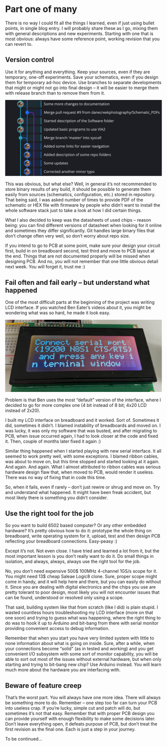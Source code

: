 # Part one of many

There is no way I could fit all the things I learned, even if just using bullet points, in single blog entry. I will probably share these as I go, mixing them with general descriptions and new experiments. Starting with one that is most obvious: always have some reference point, working revision that you can revert to.

## Version control

Use it for anything and everything. Keep your sources, even if they are temporary, one-off experiments. Save your schematics, even if you design them for temporary ad-hoc device. Use branches to separate developments that might or might not go into final design – it will be easier to merge them with release branch than to remove them from it.

![02_version_control](Images/02_version_control.png)

This was obvious, but what else? Well, in general it’s not recommended to store binary results of any build, it should be possible to generate them easily from sources (schematics, configuration, etc.) stored in repository. That being said, I was asked number of times to provide PDF of the schematic or HEX file with firmware by people who didn’t want to install the whole software stack just to take a look at how I did certain things.

What I also decided to keep was the datasheets of used chips – reason being: you can find different versions of datasheet when looking for it online and sometimes they differ significantly. Git handles large binary files that don’t change often very well, so don’t worry about repo size.

If you intend to go to PCB at some point, make sure your design your circuit first, build in on breadboard second, test third and move to PCB layout at the end. Things that are not documented properly will be missed when designing PCB. And no, you will not remember that one little obvious detail next week. You will forget it, trust me :)

## Fail often and fail early – but understand what happened

One of the most difficult parts at the beginning of the project was writing LCD interface. If you watched Ben Eater’s videos about it, you might be wondering what was so hard, he made it look easy.

![02_lcd_shell](Images/02_lcd_shell.jpeg)

Problem is that Ben uses the most “default” version of the interface, where I decided to go for more complex one (4 bit instead of 8 bit; 4x20 LCD instead of 2x20).

I built my LCD interface on breadboard and it worked. Sort of. Sometimes it did, sometimes it didn’t. I blamed instability of breadboards and moved on. I was lucky, it was only my software that was busted, and after migrating to PCB, when issue occurred again, I had to look closer at the code and fixed it. Then, couple of months later fixed it again :)

Similar thing happened when I started playing with new serial interface. It all seemed to work pretty well, with some exceptions. I blamed ribbon cables, was about to move on, but this time stopped and started looking at it again. And again. And again. What I almost attributed to ribbon cables was serious hardware design flaw that, when moved to PCB, would render it useless. There was no way of fixing that in code this time.

So, when it fails, even if rarely – don’t just rewire or shrug and move on. Try and understand what happened. It might have been freak accident, but most likely there is something you didn’t consider.

## Use the right tool for the job

So you want to build 6502 based computer? Or any other embedded hardware? It’s pretty obvious how to do it: prototype the whole thing on breadboard, write operating system for it, upload, test and then design PCB reflecting your breadboard connections. Easy-peasy :) 

Except it’s not. Not even close. I have tried and learned a lot from it, but the most important lesson is you don’t really want to do it. Do small things in isolation, and always, always, always use the right tool for the job.

No, you don’t need expensive 500$ 100MHz 4-channel 1GS/s scope for it. You might need 13$ cheap Saleae Logic8 clone. Sure, proper scope might come in handy, and it will help here and there, but you can easily do without it. Since you are dealing with digital electronics and the chips you use are pretty tolerant to poor design, most likely you will not encounter issues that can be found, understood or resolved only using a scope.

That said, building system like that from scratch (like I did) is plain stupid. I wasted countless hours troubleshooting my LCD interface (more on that one soon) and trying to guess what was happening, where the right thing to do was to hook it up to Arduino and bit-bang from there with serial monitor providing convenient access to debug information.

Remember that when you start you have very limited system with little to none information about what is going on inside. Sure, after a while, when your connections become “solid” (as in tested and working) and you get convenient I/O subsystem with some sort of monitor capability, you will be able to sort out most of the issues without external hardware, but when only starting and trying to bit-bang new chip? Use Arduino instead. You will learn much more about the hardware you are interfacing with.

## Beware of feature creep

That’s the worst part. You will always have one more idea. There will always be something more to do. Remember – one step too far can turn your PCB into useless crap. If you’re lucky, simple cut and patch will do, but sometimes it’s not that easy. Remember that with proper PCB design you can provide yourself with enough flexibility to make some decisions later. Don’t leave everything open, it defeats purpose of PCB, but don’t treat the first revision as the final one. Each is just a step in your journey.

To be continued...